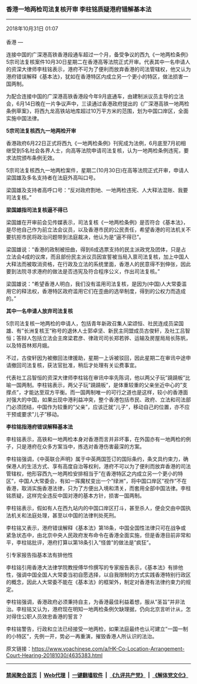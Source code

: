 ### 香港一地两检司法复核开审 李柱铭质疑港府错解基本法
------------------------

<div class="published">
 <span class="date" title="中国时间">
  <time datetime="2018-10-31T01:07:05+08:00">
   2018年10月31日 01:07
  </time>
 </span>
</div>
<br/>
<div class="wsw">
 <span class="dateline">
  香港 —
 </span>
 <p>
  连接中国的广深港高铁香港段通车超过一个月，备受争议的西九《一地两检条例》5宗司法复核案件10月30日星期二在香港高等法院正式开审。代表其中一名申请人的资深大律师李柱铭表示，港府不可为了便利而放弃香港的司法管辖权，他又认为港府错误解释《基本法》，犹如在香港特区内成立另一个更小的特区，做法损害一国两制。
 </p>
 <p>
  为配合连接中国的广深港高铁香港段今年9月底通车，由建制派议员主导的立法会，6月14日晚在一片争议声中，三读通过香港政府提出的《广深港高铁一地两检条例草案》，将西九龙高铁站地库超过10万平方米的范围，划为中国口岸区，全面实施中国法律。
 </p>
 <p>
  <strong>
   5宗司法复核西九一地两检开审
  </strong>
 </p>
 <p>
  香港政府6月22日正式将西九《一地两检条例》刊宪成为法例，6月底至7月初相继受到5名社会各界人士，向高等法院申请司法复核，认为一地两检条例违宪，要求法院颁布条例无效。
 </p>
 <p>
  5宗司法复核西九一地两检案件，星期二(10月30日)在高等法院正式开审，申请人梁国雄及多名支持者在法庭外高叫口号。
 </p>
 <p>
  梁国雄及支持者高呼口号：“反对政府割地、一地两检违宪、人大释法混账、我要司法复核。”
 </p>
 <p>
  <strong>
   梁国雄指司法复核逼不得已
  </strong>
 </p>
 <p>
  梁国雄在开审前会见传媒表示，司法复核《一地两检条例》是否符合《基本法》，是尽他自己作为前立法会议员，以及香港市民的公民责任，希望香港的司法机关不要抗拒市民将政治问题带到法庭裁决，他认为是”逼不得已”。
 </p>
 <p>
  梁国雄说：“香港的政制被扭曲，得到6成选票支持的民主派政党及团体，只是占立法会4成的议席，而且部份民主派议员因宣誓被当局入禀司法复核，加上中国人大释法而被取消资格，在行政及立法的系统里面，香港人的民意得不到伸张，因此要到法院寻求港府的做法是否违宪及符合程序公义，作出司法复核。”
 </p>
 <p>
  梁国雄说：“希望香港人明白，我们没有滥用司法复核，是因为(中国)人大常委滥用它的释法权，香港特区政府滥用它们在歪曲的选举制度，得到的公权力而造成的。”
 </p>
 <p>
  <strong>
   其中一名申请人放弃司法复核
  </strong>
 </p>
 <p>
  5宗司法复核一地两检的申请人，包括青年新政召集人梁颂恒、社民连成员梁国雄、有”长洲复核王”称号的退休人士郭卓坚、新民主同盟成员古俊轩，及社工吕智恒；答辩人包括立法会主席梁君彦、律政司司长郑若骅、运输及房屋局局长陈帆，以及特首林郑月娥。
 </p>
 <p>
  不过，古俊轩因为被撤回法律援助，星期一上诉被驳回，因此星期二在审讯中途申请撤回司法复核，获法官批准，稍后才处理有关讼费事宜。
 </p>
 <p>
  代表社工吕智恒的资深大律师李柱铭在审讯中率先陈词，他以两父子玩”蹺蹺板”比喻一国两制。李柱铭表示，两父子玩”蹺蹺板”，是体重较重的父亲坐近中心的”支撑点”，才能达至双方平衡。而一国两制唯一的可行之道也是这样，较小的香港面对强大的中国，如果出现中港利益冲突，整个香港包括市民、政府、立法和司法部门必须团结，中国作为较重的”父亲”，应该迁就”儿子”，移动自己的位置，亦不应干预或要求”儿子”移动。
 </p>
 <p>
  <strong>
   李柱铭指港府错误解释基本法
  </strong>
 </p>
 <p>
  李柱铭表示，高铁和一地两检本身对香港而言并非坏事，在外国亦有一地两检的例子，只是港府在众多方案当中，拣选对香港伤害最深的方案。
 </p>
 <p>
  李柱铭强调，《中英联合声明》属于中英两国签订的国际条约，条文具约束力，确保港人的生活方式、享有高度自治等权利，港府不可以为了便利而放弃香港的司法管辖权，他形容西九一地两检安排相当于”在香港特区之内成立另一个更小的特区”，中国人大常委会，有如一挥魔杖变出一个”绿洲”，将中国口岸区”视作”不在香港，取消实施香港法律，只为了方便出入境和清关，而套用全部中国法律。李柱铭质疑，这样完全违反中国对港的基本方针，损害一国两制。
 </p>
 <p>
  李柱铭表示，假如有人在西九站内的中国口岸区打斗，甚至杀人，便会交由中国执法机关和法庭处理，甚至以中国的法律判处死刑。
 </p>
 <p>
  李柱铭又表示，港府错误解释《基本法》第18条，中国全国性法律只可在战争或紧急状态中，由北京中央人民政府发布命令在香港全面实施，但是香港目前非常和平，李柱铭批评，港府打算以第18条引入”怪兽”的做法是”疯狂”。
 </p>
 <p>
  引专家报告指基本法有排他性
 </p>
 <p>
  李柱铭引用香港大法律学院教授傅华伶撰写的专家报告表示，《基本法》有排他性，强调中国全国人大常委当初自愿选择，以自我限制的方式实践香港特别行政区的概念，因此人大常委不能在《基本法》的框架外，制定对香港有法律约束力的规定。
 </p>
 <p>
  李柱铭强调，香港政府必须秉持自主，为香港最佳利益着想，服从”圣旨”并非法治。李柱铭又认为，港府现在明知一地两检条例欠缺理据，仍向北京言听计从，怎对得住公职人员效忠香港的誓言？
 </p>
 <p>
  李柱铭警告，行政和立法已经接受一地两检，如果法庭最终也认可建立”一国一制的小特区”，先例一开，势必一再重演，摧毁香港人所认识的法治。
 </p>
</div>

原文链接：https://www.voachinese.com/a/HK-Co-Location-Arrangement-Court-Hearing-20181030/4635383.html


------------------------
#### [禁闻聚合首页](https://github.com/gfw-breaker/banned-news/blob/master/README.md) &nbsp;|&nbsp; [Web代理](https://github.com/gfw-breaker/open-proxy/blob/master/README.md) &nbsp;|&nbsp;  [一键翻墙软件](https://github.com/gfw-breaker/nogfw/blob/master/README.md) &nbsp;|&nbsp; [《九评共产党》](https://github.com/gfw-breaker/9ping.md/blob/master/README.md#九评之一评共产党是什么) &nbsp;|&nbsp; [《解体党文化》](https://github.com/gfw-breaker/jtdwh.md/blob/master/README.md#绪论)